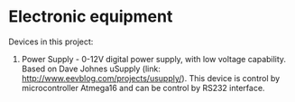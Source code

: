 Electronic equipment
===================

Devices in this project:

1. Power Supply - 0-12V digital power supply, with low voltage capability. Based on Dave Johnes uSupply (link:  http://www.eevblog.com/projects/usupply/). This device is control by microcontroller Atmega16 and can be control by RS232 interface.
